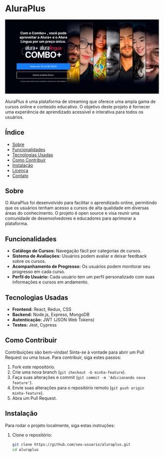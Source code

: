 # AluraPlus

![AluraPlus Logo](AluraPlus.png)

AluraPlus é uma plataforma de streaming que oferece uma ampla gama de cursos online e conteúdo educativo. O objetivo deste projeto é fornecer uma experiência de aprendizado acessível e interativa para todos os usuários.

## Índice

- [Sobre](#sobre)
- [Funcionalidades](#funcionalidades)
- [Tecnologias Usadas](#tecnologias-usadas)
- [Como Contribuir](#como-contribuir)
- [Instalação](#instalação)
- [Licença](#licença)
- [Contato](#contato)

## Sobre

O AluraPlus foi desenvolvido para facilitar o aprendizado online, permitindo que os usuários tenham acesso a cursos de alta qualidade em diversas áreas do conhecimento. O projeto é open source e visa reunir uma comunidade de desenvolvedores e educadores para aprimorar a plataforma.

## Funcionalidades

- **Catálogo de Cursos:** Navegação fácil por categorias de cursos.
- **Sistema de Avaliações:** Usuários podem avaliar e deixar feedback sobre os cursos.
- **Acompanhamento de Progresso:** Os usuários podem monitorar seu progresso em cada curso.
- **Perfil do Usuário:** Cada usuário tem um perfil personalizado com suas informações e cursos em andamento.

## Tecnologias Usadas

- **Frontend:** React, Redux, CSS
- **Backend:** Node.js, Express, MongoDB
- **Autenticação:** JWT (JSON Web Tokens)
- **Testes:** Jest, Cypress

## Como Contribuir

Contribuições são bem-vindas! Sinta-se à vontade para abrir um Pull Request ou uma Issue. Para contribuir, siga estes passos:

1. Fork este repositório.
2. Crie uma nova branch (`git checkout -b minha-feature`).
3. Faça suas alterações e commit (`git commit -m 'Adicionando nova feature'`).
4. Envie suas alterações para o repositório remoto (`git push origin minha-feature`).
5. Abra um Pull Request.

## Instalação

Para rodar o projeto localmente, siga estas instruções:

1. Clone o repositório:
   ```bash
   git clone https://github.com/seu-usuario/aluraplus.git
   cd aluraplus
